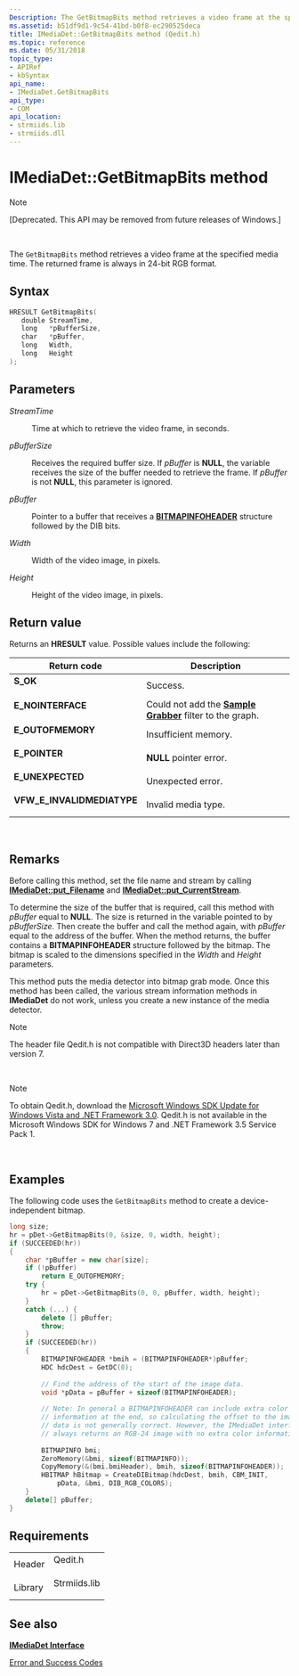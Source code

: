 ```yaml
---
Description: The GetBitmapBits method retrieves a video frame at the specified media time. The returned frame is always in 24-bit RGB format.
ms.assetid: b51df9d1-9c54-41bd-b0f8-ec290525deca
title: IMediaDet::GetBitmapBits method (Qedit.h)
ms.topic: reference
ms.date: 05/31/2018
topic_type: 
- APIRef
- kbSyntax
api_name: 
- IMediaDet.GetBitmapBits
api_type: 
- COM
api_location: 
- strmiids.lib
- strmiids.dll
---
```


# IMediaDet::GetBitmapBits method

> [!Note]  
> \[Deprecated. This API may be removed from future releases of Windows.\]

 

The `GetBitmapBits` method retrieves a video frame at the specified media time. The returned frame is always in 24-bit RGB format.

## Syntax


```C++
HRESULT GetBitmapBits(
   double StreamTime,
   long   *pBufferSize,
   char   *pBuffer,
   long   Width,
   long   Height
);
```



## Parameters

<dl> <dt>

*StreamTime* 
</dt> <dd>

Time at which to retrieve the video frame, in seconds.

</dd> <dt>

*pBufferSize* 
</dt> <dd>

Receives the required buffer size. If *pBuffer* is **NULL**, the variable receives the size of the buffer needed to retrieve the frame. If *pBuffer* is not **NULL**, this parameter is ignored.

</dd> <dt>

*pBuffer* 
</dt> <dd>

Pointer to a buffer that receives a [**BITMAPINFOHEADER**](/windows/win32/api/wingdi/ns-wingdi-bitmapinfoheader) structure followed by the DIB bits.

</dd> <dt>

*Width* 
</dt> <dd>

Width of the video image, in pixels.

</dd> <dt>

*Height* 
</dt> <dd>

Height of the video image, in pixels.

</dd> </dl>

## Return value

Returns an **HRESULT** value. Possible values include the following:



| Return code                                                                                             | Description                                                                                       |
|---------------------------------------------------------------------------------------------------------|---------------------------------------------------------------------------------------------------|
| <dl> <dt>**S\_OK**</dt> </dl>                    | Success.<br/>                                                                               |
| <dl> <dt>**E\_NOINTERFACE**</dt> </dl>           | Could not add the [**Sample Grabber**](sample-grabber-filter.md) filter to the graph.<br/> |
| <dl> <dt>**E\_OUTOFMEMORY**</dt> </dl>           | Insufficient memory.<br/>                                                                   |
| <dl> <dt>**E\_POINTER**</dt> </dl>               | **NULL** pointer error.<br/>                                                                |
| <dl> <dt>**E\_UNEXPECTED**</dt> </dl>            | Unexpected error.<br/>                                                                      |
| <dl> <dt>**VFW\_E\_INVALIDMEDIATYPE**</dt> </dl> | Invalid media type.<br/>                                                                    |



 

## Remarks

Before calling this method, set the file name and stream by calling [**IMediaDet::put\_Filename**](imediadet-put-filename.md) and [**IMediaDet::put\_CurrentStream**](imediadet-put-currentstream.md).

To determine the size of the buffer that is required, call this method with *pBuffer* equal to **NULL**. The size is returned in the variable pointed to by *pBufferSize*. Then create the buffer and call the method again, with *pBuffer* equal to the address of the buffer. When the method returns, the buffer contains a **BITMAPINFOHEADER** structure followed by the bitmap. The bitmap is scaled to the dimensions specified in the *Width* and *Height* parameters.

This method puts the media detector into bitmap grab mode. Once this method has been called, the various stream information methods in **IMediaDet** do not work, unless you create a new instance of the media detector.

> [!Note]  
> The header file Qedit.h is not compatible with Direct3D headers later than version 7.

 

> [!Note]  
> To obtain Qedit.h, download the [Microsoft Windows SDK Update for Windows Vista and .NET Framework 3.0](https://msdn.microsoft.com/windowsvista/bb980924.aspx). Qedit.h is not available in the Microsoft Windows SDK for Windows 7 and .NET Framework 3.5 Service Pack 1.

 

## Examples

The following code uses the `GetBitmapBits` method to create a device-independent bitmap.


```C++
long size;
hr = pDet->GetBitmapBits(0, &size, 0, width, height);
if (SUCCEEDED(hr)) 
{
    char *pBuffer = new char[size];
    if (!pBuffer)
        return E_OUTOFMEMORY;
    try {
        hr = pDet->GetBitmapBits(0, 0, pBuffer, width, height);
    }
    catch (...) {
        delete [] pBuffer;
        throw;
    }
    if (SUCCEEDED(hr))
    {
        BITMAPINFOHEADER *bmih = (BITMAPINFOHEADER*)pBuffer;
        HDC hdcDest = GetDC(0);
        
        // Find the address of the start of the image data.
        void *pData = pBuffer + sizeof(BITMAPINFOHEADER);
        
        // Note: In general a BITMAPINFOHEADER can include extra color
        // information at the end, so calculating the offset to the image
        // data is not generally correct. However, the IMediaDet interface
        // always returns an RGB-24 image with no extra color information.
        
        BITMAPINFO bmi;
        ZeroMemory(&bmi, sizeof(BITMAPINFO));
        CopyMemory(&(bmi.bmiHeader), bmih, sizeof(BITMAPINFOHEADER));
        HBITMAP hBitmap = CreateDIBitmap(hdcDest, bmih, CBM_INIT, 
            pData, &bmi, DIB_RGB_COLORS);
    }
    delete[] pBuffer;
}
```



## Requirements



|                    |                                                                                         |
|--------------------|-----------------------------------------------------------------------------------------|
| Header<br/>  | <dl> <dt>Qedit.h</dt> </dl>      |
| Library<br/> | <dl> <dt>Strmiids.lib</dt> </dl> |



## See also

<dl> <dt>

[**IMediaDet Interface**](imediadet.md)
</dt> <dt>

[Error and Success Codes](error-and-success-codes.md)
</dt> </dl>

 

 




